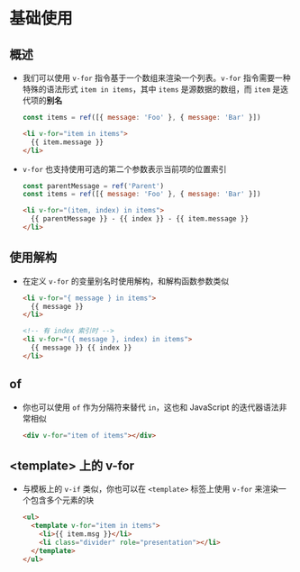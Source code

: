 # 基础使用

## 概述

  - 我们可以使用 `v-for` 指令基于一个数组来渲染一个列表。`v-for` 指令需要一种特殊的语法形式 `item in items`，其中 `items` 是源数据的数组，而 `item` 是迭代项的**别名**

    ```javascript
    const items = ref([{ message: 'Foo' }, { message: 'Bar' }])

    ```

    ```html
    <li v-for="item in items">
      {{ item.message }}
    </li>
    ```

  - `v-for` 也支持使用可选的第二个参数表示当前项的位置索引

    ```javascript
    const parentMessage = ref('Parent')
    const items = ref([{ message: 'Foo' }, { message: 'Bar' }])

    ```

    ```html
    <li v-for="(item, index) in items">
      {{ parentMessage }} - {{ index }} - {{ item.message }}
    </li>
    ```

## 使用解构

  - 在定义 `v-for` 的变量别名时使用解构，和解构函数参数类似

    ```html
    <li v-for="{ message } in items">
      {{ message }}
    </li>

    <!-- 有 index 索引时 -->
    <li v-for="({ message }, index) in items">
      {{ message }} {{ index }}
    </li>
    ```

## of

  - 你也可以使用 `of` 作为分隔符来替代 `in`，这也和 JavaScript 的迭代器语法非常相似

    ```html
    <div v-for="item of items"></div>
    ```

## \<template> 上的 v-for

  - 与模板上的 `v-if` 类似，你也可以在 `<template>` 标签上使用 `v-for` 来渲染一个包含多个元素的块

    ```html
    <ul>
      <template v-for="item in items">
        <li>{{ item.msg }}</li>
        <li class="divider" role="presentation"></li>
      </template>
    </ul>
    ```
